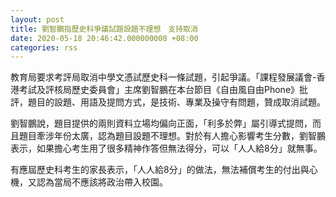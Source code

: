 ```yaml
---
layout: post
title: 劉智鵬指歷史科爭議試題設題不理想　支持取消
date: 2020-05-18 20:46:42.000000000 +08:00
categories: rss
---
```


教育局要求考評局取消中學文憑試歷史科一條試題，引起爭議。「課程發展議會-香港考試及評核局歷史委員會」主席劉智鵬在本台節目《自由風自由Phone》批評，題目的設題、用語及提問方式，是技術、專業及操守有問題，贊成取消試題。

劉智鵬說，題目提供的兩則資料立場均偏向正面，「利多於弊」屬引導式提問，而且題目牽涉年份太廣，認為題目設題不理想。對於有人擔心影響考生分數，劉智鵬表示，如果擔心考生用了很多精神作答但無法得分，可以「人人給8分」就無事。

有應屆歷史科考生的家長表示，「人人給8分」的做法，無法補償考生的付出與心機，又認為當局不應該將政治帶入校園。
